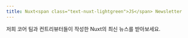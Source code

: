 ```yaml
---
title: Nuxt<span class="text-nuxt-lightgreen">JS</span> Newsletter
---
```

저희 코어 팀과 컨트리뷰터들이 작성한 Nuxt의 최신 뉴스를 받아보세요.